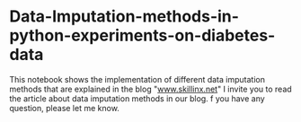 # Data-Imputation-methods-in-python-experiments-on-diabetes-data
This notebook shows the implementation of different data imputation methods that are explained in the blog "www.skillinx.net"
I invite you to read the article about data imputation methods in our blog.
f you have any question, please let me know.
